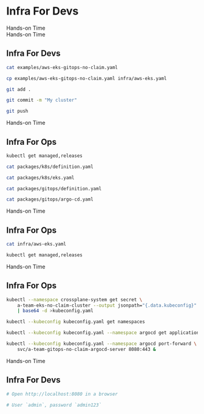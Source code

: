 <!-- .slide: class="center dark" -->
<!-- .slide: data-background="../img/background/hands-on.jpg" -->
# Infra For Devs

<div class="label">Hands-on Time</div>


<!-- .slide: class="dark" -->
<div class="eyebrow"> </div>
<div class="label">Hands-on Time</div>

## Infra For Devs

```bash
cat examples/aws-eks-gitops-no-claim.yaml

cp examples/aws-eks-gitops-no-claim.yaml infra/aws-eks.yaml

git add .

git commit -m "My cluster"

git push
```


<!-- .slide: class="dark" -->
<div class="eyebrow"> </div>
<div class="label">Hands-on Time</div>

## Infra For Ops

```bash
kubectl get managed,releases

cat packages/k8s/definition.yaml

cat packages/k8s/eks.yaml

cat packages/gitops/definition.yaml

cat packages/gitops/argo-cd.yaml
```


<!-- .slide: class="dark" -->
<div class="eyebrow"> </div>
<div class="label">Hands-on Time</div>

## Infra For Ops

```bash
cat infra/aws-eks.yaml

kubectl get managed,releases
```


<!-- .slide: class="dark" -->
<div class="eyebrow"> </div>
<div class="label">Hands-on Time</div>

## Infra For Ops

```bash
kubectl --namespace crossplane-system get secret \
    a-team-eks-no-claim-cluster --output jsonpath="{.data.kubeconfig}" \
    | base64 -d >kubeconfig.yaml

kubectl --kubeconfig kubeconfig.yaml get namespaces

kubectl --kubeconfig kubeconfig.yaml --namespace argocd get applications

kubectl --kubeconfig kubeconfig.yaml --namespace argocd port-forward \
    svc/a-team-gitops-no-claim-argocd-server 8080:443 &
```


<!-- .slide: class="dark" -->
<div class="eyebrow"> </div>
<div class="label">Hands-on Time</div>

## Infra For Devs

```bash
# Open http://localhost:8080 in a browser

# User `admin`, password `admin123`
```


<!-- .slide: data-background="../img/products/crossplane.png" data-background-size="contain" -->